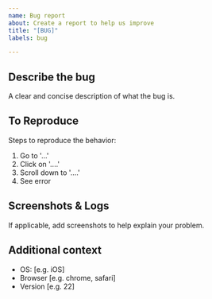 ```yaml
---
name: Bug report
about: Create a report to help us improve
title: "[BUG]"
labels: bug

---
```


## Describe the bug
A clear and concise description of what the bug is.

## To Reproduce
Steps to reproduce the behavior:
1. Go to '...'
2. Click on '....'
3. Scroll down to '....'
4. See error

## Screenshots & Logs
If applicable, add screenshots to help explain your problem.

## Additional context
 - OS: [e.g. iOS]
 - Browser [e.g. chrome, safari]
 - Version [e.g. 22]
